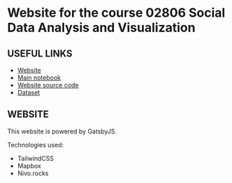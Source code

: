 # Website for the course 02806 Social Data Analysis and Visualization

## USEFUL LINKS

- [Website](https://barcelona-social-data.netlify.app/)
- [Main notebook](https://barcelona-social-data.netlify.app/main-explainer.html)
- [Website source code](https://github.com/peterampazzo/dtu-02806-website)
- [Dataset](https://opendata-ajuntament.barcelona.cat/data/en/dataset/ebsib-bcn-enquesta-benestar-subjectiu-infancia#fieldDescription)

## WEBSITE

This website is powered by GatsbyJS. 

Technologies used:
- TailwindCSS
- Mapbox
- Nivo.rocks
